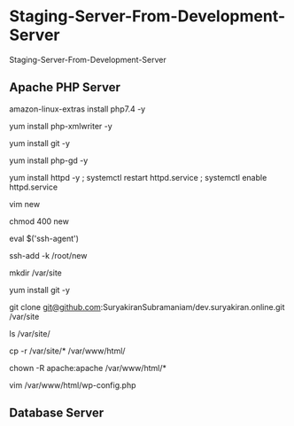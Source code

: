 # Staging-Server-From-Development-Server
Staging-Server-From-Development-Server

## Apache PHP Server

amazon-linux-extras install php7.4 -y

yum install php-xmlwriter -y

yum install git -y

yum install php-gd -y

yum install httpd -y ; systemctl restart httpd.service ; systemctl enable httpd.service

vim new

chmod 400 new

eval $('ssh-agent')

ssh-add -k /root/new

mkdir /var/site

yum install git -y

git clone git@github.com:SuryakiranSubramaniam/dev.suryakiran.online.git /var/site

ls /var/site/

cp -r /var/site/* /var/www/html/

chown -R apache:apache /var/www/html/*

vim /var/www/html/wp-config.php

## Database Server


